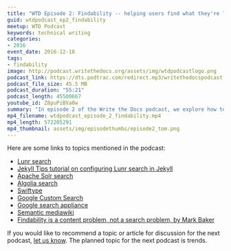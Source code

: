 ```yaml
---
title: "WTD Episode 2: Findability -- helping users find what they're looking for"
guid: wtdpodcast_ep2_findability
meetup: WTD Podcast
keywords: technical writing
categories:
- 2016
event_date: 2016-12-18
tags:
- findability
image: http://podcast.writethedocs.org/assets/img/wtdpodcastlogo.png
podcast_link: https://dts.podtrac.com/redirect.mp3/writethedocspodcast.org/wtd_episode_2.mp3
podcast_file_size: 45.5 MB
podcast_duration: "55:21"
podcast_length: 45500667
youtube_id: Z8puPiBVa0w
summary: "In episode 2 of the Write the Docs podcast, we explore how to help users find what they're looking for in your documentation. We talk about various tools for findability: search, tags, faceted filters, sidebar navigation, inline links, related links, terms/glossaries, and breadcrumbs."
mp4_filename: wtdpodcast_episode_2_findability.mp4
mp4_length: 572205291
mp4_thumbnail: assets/img/episodethumbs/episode2_tom.png
---
```


Here are some links to topics mentioned in the podcast:

* [Lunr search](http://lunrjs.com/)
* [Jekyll Tips tutorial on configuring Lunr search in Jekyll](http://jekyll.tips/jekyll-casts/jekyll-search-using-lunr-js/)
* [Apache Solr search](http://lucene.apache.org/solr/)
* [Algolia search](https://www.algolia.com/)
* [Swiftype](https://swiftype.com/)
* [Google Custom Search](https://cse.google.com/cse/all)
* [Google search appliance](https://enterprise.google.com/search/products/gsa.html)
* [Semantic mediawiki](https://www.semantic-mediawiki.org/wiki/Semantic_MediaWiki)
* [Findability is a content problem, not a search problem, by Mark Baker](http://everypageispageone.com/2013/05/28/findability-is-a-content-problem-not-a-search-problem/)

If you would like to recommend a topic or article for discussion for the next podcast, [let us know](/contact). The planned topic for the next podcast is trends.
